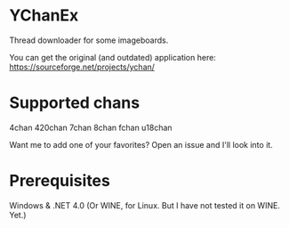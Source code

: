# YChanEx
Thread downloader for some imageboards.

You can get the original (and outdated) application here:
https://sourceforge.net/projects/ychan/

# Supported chans
4chan
420chan
7chan
8chan
fchan
u18chan

Want me to add one of your favorites? Open an issue and I'll look into it.

# Prerequisites
Windows & .NET 4.0 (Or WINE, for Linux. But I have not tested it on WINE. Yet.)
